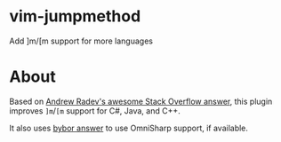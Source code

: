 # vim-jumpmethod
Add ]m/[m support for more languages

# About

Based on [Andrew Radev's awesome Stack Overflow
answer](https://stackoverflow.com/a/6855438/79125), this plugin improves
`]m`/`[m` support for C#, Java, and C++.

It also uses [bybor answer](https://stackoverflow.com/a/25521838/79125) to use
OmniSharp support, if available.
